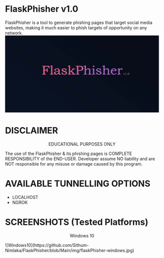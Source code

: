 # FlaskPhisher  v1.0
FlaskPhisher is a tool to generate phishing pages that target social media websites, making it much easier to phish targets of opportunity on any network.
![Main Image](https://github.com/Sithum-Nimlaka/FlaskPhisher/blob/Main/img/FlaskPhisher-Base.jpg)

# DISCLAIMER
<p align="center">EDUCATIONAL PURPOSES ONLY<p>
The use of the FlaskPhisher & its phishing pages is COMPLETE RESPONSIBILITY of the END-USER. Developer assume NO liability and are NOT responsible for any misuse or damage caused by this program.
  
# AVAILABLE TUNNELLING OPTIONS
- LOCALHOST
- NGROK

# SCREENSHOTS (Tested Platforms)
<p align="center">Windows 10<p>
![Windows10](https://github.com/Sithum-Nimlaka/FlaskPhisher/blob/Main/img/flaskPhisher-windows.jpg)
